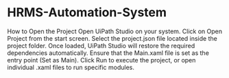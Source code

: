 # HRMS-Automation-System
How to Open the Project
Open UiPath Studio on your system.
Click on Open Project from the start screen.
Select the project.json file located inside the project folder.
Once loaded, UiPath Studio will restore the required dependencies automatically.
Ensure that the Main.xaml file is set as the entry point (Set as Main).
Click Run to execute the project, or open individual .xaml files to run specific modules.
